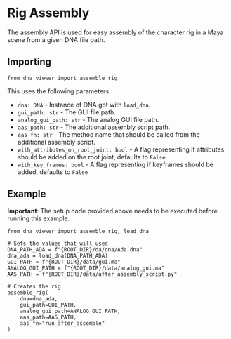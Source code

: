 # Rig Assembly

The assembly API is used for easy assembly of the character rig in a Maya scene from a given DNA file path.

## Importing

```
from dna_viewer import assemble_rig
```

This uses the following parameters:
- `dna: DNA` - Instance of DNA got with `load_dna`.
- `gui_path: str` - The GUI file path.
- `analog_gui_path: str` - The analog GUI file path.
- `aas_path: str` - The additional assembly script path.
- `aas_fn: str` - The method name that should be called from the additional assembly script.
- `with_attributes_on_root_joint: bool` - A flag representing if attributes should be added on the root joint, defaults to `False`.
- `with_key_frames: bool` - A flag representing if keyframes should be added, defaults to `False`

## Example

**Important**: The setup code provided above needs to be executed before running this example.

```
from dna_viewer import assemble_rig, load_dna

# Sets the values that will used
DNA_PATH_ADA = f"{ROOT_DIR}/da/dna/Ada.dna"
dna_ada = load_dna(DNA_PATH_ADA)
GUI_PATH = f"{ROOT_DIR}/data/gui.ma"
ANALOG_GUI_PATH = f"{ROOT_DIR}/data/analog_gui.ma"
AAS_PATH = f"{ROOT_DIR}/data/after_assembly_script.py"

# Creates the rig
assemble_rig(
    dna=dna_ada,
    gui_path=GUI_PATH,
    analog_gui_path=ANALOG_GUI_PATH,
    aas_path=AAS_PATH,
    aas_fn="run_after_assemble"
)
```
